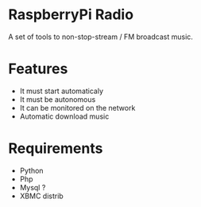 RaspberryPi Radio
====

A set of tools to non-stop-stream / FM broadcast music.

Features
====
* It must start automaticaly
* It must be autonomous
* It can be monitored on the network
* Automatic download music


Requirements
====
* Python
* Php
* Mysql ?
* XBMC distrib
